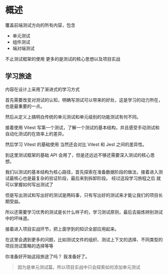 # 概述

覆盖前端测试方向的所有内容，包含
- 单元测试
- 组件测试
- 端对端测试

不止测试框架的使用 更多的是测试的核心思想以及项目实战

## 学习旅途

内容在设计上采用了渐进式的学习方式

首先需要改变对测试的认知，明确写测试可以带来的好处，这是学习的动力所在，也是最重要的一点。

然后从定义上搞明白传统的单元测试和单元级别的功能测试有何不同。

接着使用 Vitest 写第一个测试，了解一个测试的基本结构，并且感受手动测试和自动化测试的在效率上的差异。

然后学习 Vitest 的基础使用 当然还会对比 Vitest 和 Jest 之间的差异性。

到这里测试框架的基础 API 会用了，但是还远远不够还需要深入测试的核心思想。

我们以测试的基本结构为核心路径，首先探索在准备数据阶段的做法，接着进入测试最核心也是最复杂的验证阶段，最后来到拆卸阶段。
经过这段学习旅程之后 就可以掌握如何写出测试了

但是写出测试和写出好的测试是两码事，只有写出好的测试来才能让我们的项目长期受益。

所以还需要学习优秀的测试是长什么样子的，学习测试原则，最后去锻炼辨别测试中的坏味道。

接着进入项目实战环节，把上面学到的知识全部应用起来。

在这里会遇到更多的问题，比如测试文件的组织、测试上下文的选择、不同类型的项目测试策略的选择等等

你准备好开始这段旅途了吗？ 我准备好了。

> 因为是单元测试篇，所以项目实战中只会探索如何添加单元测试